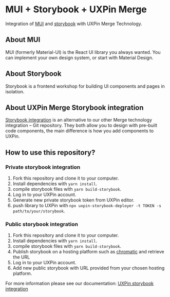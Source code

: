 # MUI + Storybook + UXPin Merge

Integration of [MUI](https://mui.com/) and [storybook](https://storybook.js.org/) with UXPin Merge Technology.

## About MUI

MUI (formerly Material-UI) is the React UI library you always wanted. You can implement your own design system, or start with Material Design.

## About Storybook

Storybook is a frontend workshop for building UI components and pages in isolation.

## About UXPin Merge Storybook integration

[Storybook integration](https://www.uxpin.com/merge/storybook-integration) is an alternative to our other Merge technology integration – Git repository.
They both allow you to design with pre-built code components, the main difference is how you add components to UXPin.

## How to use this repository?

### Private storybook integration

1. Fork this repository and clone it to your computer.
2. Install dependencies with `yarn install`.
3. compile storybook files with `yarn build-storybook`.
4. Log in to your UXPin account.
5. Generate new private storybook token from UXPin editor.
6. push library to UXPin with `npx uxpin-storybook-deployer -t TOKEN -s path/to/your/storybook`.

### Public storybook integration

1. Fork this repository and clone it to your computer.
2. Install dependencies with `yarn install`.
3. compile storybook files with `yarn build-storybook`.
4. Publish storybook on a hosting platform such as [chromatic](https://www.chromatic.com/docs/) and retrieve the URL
5. Log in to your UXPin account.
6. Add new public storybook with URL provided from your chosen hosting platform.

For more information please see our documentation: [UXPin storybook integration](https://www.uxpin.com/docs/merge/storybook-integration/#before-you-start)
